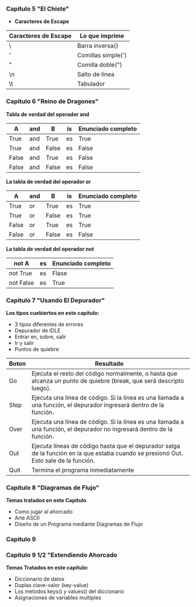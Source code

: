 ### Capitulo 5 "El Chiste"

- **Caracteres de Escape**

|Caracteres de Escape|Lo que imprime|
|--|--|
| \\  | Barra inversa(\)  |
| \'  | Comillas simple(')|
| \"  | Comilla doble(")  |
| \n  | Salto de linea    |
| \t  | Tabulador         |

### Capitulo 6 "Reino de Dragones"

**Tabla de verdad del operador and**

|A|and|B|is|Enunciado completo|
|--|--|--|--|--|
|True|and|True|es|True|
|True|and|False|es|False|
|False|and|True|es|False|
|False|and|False|es|False|

**La tabla de verdad del operador or**

|A|and|B|is|Enunciado completo|
|--|--|--|--|--|
|True|or|True|es|True|
|True|or|False|es|True|
|False|or|True|es|True|
|False|or|False|es|False|

**La tabla de verdad del operador not**

|not A|es|Enunciado completo|
|--|--|--|
|not True|es|Flase|
|not False|es|True|

### Capitulo 7 "Usando El Depurador"

**Los tipos cuebiertos en este capitulo:**
- 3 tipos diferentes de errores
- Depurador de IDLE
- Entrar en, sobre, salir
- Ir y salir
- Puntos de quiebre

| Boton | Resultado |
|--|--|
|Go|Ejecuta el resto del código normalmente, o hasta que alcanza un punto de quiebre (break, que será descripto luego).|
|Step|Ejecuta una línea de código. Si la línea es una llamada a una función, el depurador ingresará dentro de la función.|
|Over| Ejecuta una línea de código. Si la línea es una llamada a una función, el depurador no ingresará dentro de la función.|
|Out|Ejecuta líneas de código hasta que el depurador salga de la función en la que estaba cuando se presionó Out. Esto sale de la función.|
|Quit|Termina el programa inmediatamente|

### Capitulo 8 "Diagramas de Flujo"

**Temas tratados en este Capitulo**
- Como jugar al ahorcado
- Arte ASCII
- Diseño de un Programa mediante Diagramas de Flujo

### Capitulo 9

### Capitulo 9 1/2 "Extendiendo Ahorcado

**Temas Tratados en este capitulo:**

- Diccionario de datos
- Duplas clave-valor (key-value)
- Los metodos keys() y values() del diccionario
- Asignaciones de variables multiples

